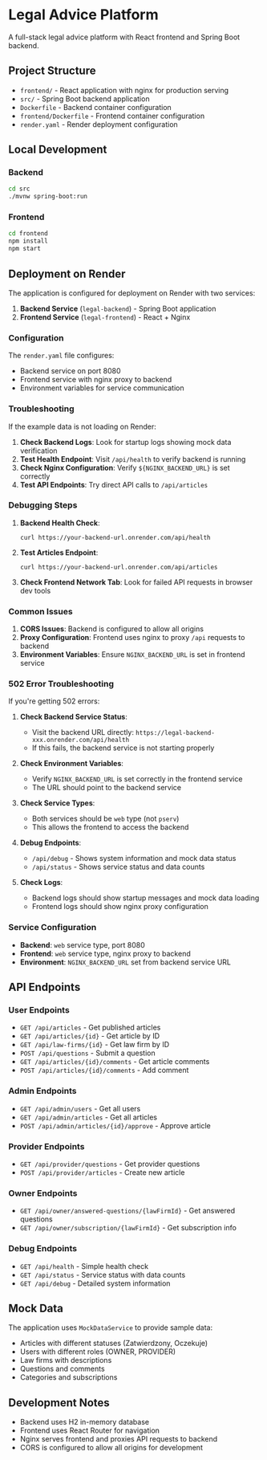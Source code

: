 # Legal Advice Platform

A full-stack legal advice platform with React frontend and Spring Boot backend.

## Project Structure

- `frontend/` - React application with nginx for production serving
- `src/` - Spring Boot backend application
- `Dockerfile` - Backend container configuration
- `frontend/Dockerfile` - Frontend container configuration
- `render.yaml` - Render deployment configuration

## Local Development

### Backend
```bash
cd src
./mvnw spring-boot:run
```

### Frontend
```bash
cd frontend
npm install
npm start
```

## Deployment on Render

The application is configured for deployment on Render with two services:

1. **Backend Service** (`legal-backend`) - Spring Boot application
2. **Frontend Service** (`legal-frontend`) - React + Nginx

### Configuration

The `render.yaml` file configures:
- Backend service on port 8080
- Frontend service with nginx proxy to backend
- Environment variables for service communication

### Troubleshooting

If the example data is not loading on Render:

1. **Check Backend Logs**: Look for startup logs showing mock data verification
2. **Test Health Endpoint**: Visit `/api/health` to verify backend is running
3. **Check Nginx Configuration**: Verify `${NGINX_BACKEND_URL}` is set correctly
4. **Test API Endpoints**: Try direct API calls to `/api/articles`

### Debugging Steps

1. **Backend Health Check**:
   ```
   curl https://your-backend-url.onrender.com/api/health
   ```

2. **Test Articles Endpoint**:
   ```
   curl https://your-backend-url.onrender.com/api/articles
   ```

3. **Check Frontend Network Tab**: Look for failed API requests in browser dev tools

### Common Issues

1. **CORS Issues**: Backend is configured to allow all origins
2. **Proxy Configuration**: Frontend uses nginx to proxy `/api` requests to backend
3. **Environment Variables**: Ensure `NGINX_BACKEND_URL` is set in frontend service

### 502 Error Troubleshooting

If you're getting 502 errors:

1. **Check Backend Service Status**:
   - Visit the backend URL directly: `https://legal-backend-xxx.onrender.com/api/health`
   - If this fails, the backend service is not starting properly

2. **Check Environment Variables**:
   - Verify `NGINX_BACKEND_URL` is set correctly in the frontend service
   - The URL should point to the backend service

3. **Check Service Types**:
   - Both services should be `web` type (not `pserv`)
   - This allows the frontend to access the backend

4. **Debug Endpoints**:
   - `/api/debug` - Shows system information and mock data status
   - `/api/status` - Shows service status and data counts

5. **Check Logs**:
   - Backend logs should show startup messages and mock data loading
   - Frontend logs should show nginx proxy configuration

### Service Configuration

- **Backend**: `web` service type, port 8080
- **Frontend**: `web` service type, nginx proxy to backend
- **Environment**: `NGINX_BACKEND_URL` set from backend service URL

## API Endpoints

### User Endpoints
- `GET /api/articles` - Get published articles
- `GET /api/articles/{id}` - Get article by ID
- `GET /api/law-firms/{id}` - Get law firm by ID
- `POST /api/questions` - Submit a question
- `GET /api/articles/{id}/comments` - Get article comments
- `POST /api/articles/{id}/comments` - Add comment

### Admin Endpoints
- `GET /api/admin/users` - Get all users
- `GET /api/admin/articles` - Get all articles
- `POST /api/admin/articles/{id}/approve` - Approve article

### Provider Endpoints
- `GET /api/provider/questions` - Get provider questions
- `POST /api/provider/articles` - Create new article

### Owner Endpoints
- `GET /api/owner/answered-questions/{lawFirmId}` - Get answered questions
- `GET /api/owner/subscription/{lawFirmId}` - Get subscription info

### Debug Endpoints
- `GET /api/health` - Simple health check
- `GET /api/status` - Service status with data counts
- `GET /api/debug` - Detailed system information

## Mock Data

The application uses `MockDataService` to provide sample data:
- Articles with different statuses (Zatwierdzony, Oczekuje)
- Users with different roles (OWNER, PROVIDER)
- Law firms with descriptions
- Questions and comments
- Categories and subscriptions

## Development Notes

- Backend uses H2 in-memory database
- Frontend uses React Router for navigation
- Nginx serves frontend and proxies API requests to backend
- CORS is configured to allow all origins for development 